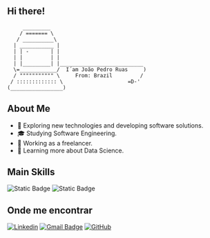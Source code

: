 ## Hi there!

         _________
        / ======= \
       / __________\
      | ___________ |
      | | -       | |
      | |         | |
      | |_________| |___________________________
      \=____________/  I´am João Pedro Ruas     )
      / """"""""""" \     From: Brazil         /
     / ::::::::::::: \                     =D-'
    (_________________)

## About Me

- 🤔 Exploring new technologies and developing software solutions.
- 🎓 Studying Software Engineering.
- 💼 Working as a freelancer.
- 🌱 Learning more about Data Science.

## Main Skills

![Static Badge](https://img.shields.io/badge/Python-black?logo=python)
![Static Badge](https://img.shields.io/badge/SQL-black)


## Onde me encontrar

[![Linkedin](https://img.shields.io/badge/-LinkedIn-blue?style=flat-square&logo=Linkedin&logoColor=white&link=)](https://www.linkedin.com/in/joaolrpp/)
[![Gmail Badge](https://img.shields.io/badge/-jpruas7@gmail.com-006bed?style=flat-square&logo=Gmail&logoColor=white&link=mailto:jpruas7@gmail.com)](mailto:jpruas7@gmail.com)
[![GitHub](https://img.shields.io/github/followers/JDr0pe?label=follow&style=social)](https://github.com/JDr0pe)
